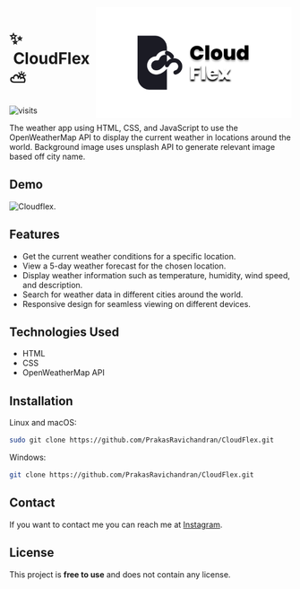 <img src="https://raw.githubusercontent.com/PrakasRavichandran/PrakasRavichandran/main/logo/CloudFlex.png" width="350" align="right" hspace="0" />

✨ &nbsp;CloudFlex ⛅
====== 

![visits](https://visit-counter.vercel.app/counter.png?page=https%3A%2F%2Fgithub.com%2FPrakasRavichandran%2FCloudFlex&s=40&c=00ff00&bg=00000000&no=2&ff=digi&tb=&ta=)

The weather app using HTML, CSS, and JavaScript to use the OpenWeatherMap API to display the current weather in locations around the world.
Background image uses unsplash API to generate relevant image based off city name.


## Demo

![Cloudflex](./demo.jpeg).

## Features

- Get the current weather conditions for a specific location.
- View a 5-day weather forecast for the chosen location.
- Display weather information such as temperature, humidity, wind speed, and description.
- Search for weather data in different cities around the world.
- Responsive design for seamless viewing on different devices.

## Technologies Used

- HTML
- CSS
- OpenWeatherMap API

## Installation

Linux and macOS:

```bash
sudo git clone https://github.com/PrakasRavichandran/CloudFlex.git
```

Windows:

```bash
git clone https://github.com/PrakasRavichandran/CloudFlex.git
```

## Contact

If you want to contact me you can reach me at [Instagram](https://www.instagram.com/prakashravichandrann/).

## License

This project is **free to use** and does not contain any license.
